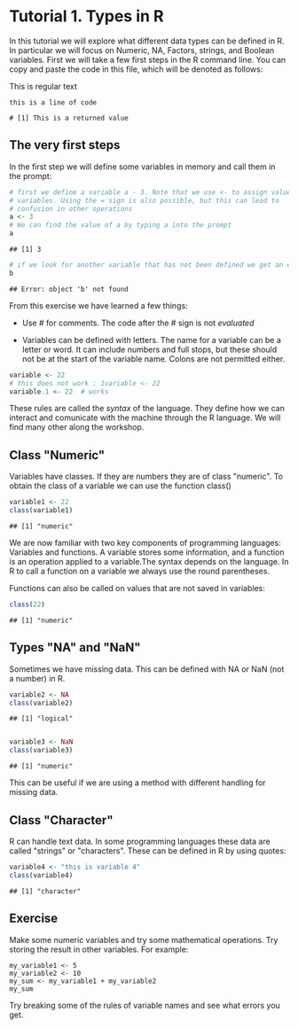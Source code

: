 Tutorial 1. Types in R
======================

In this tutorial we will explore what different data types can be defined in R. In particular we will focus on Numeric, NA, Factors, strings, and Boolean variables. First we will take a few first steps in the R command line. 
You can copy and paste the code in this file, which will be denoted as follows:

This is regular text

```
this is a line of code
```

```
# [1] This is a returned value
```

The very first steps
-------------------

In the first step we will define some variables in memory and call them in the prompt:


```r
# first we define a variable a - 3. Note that we use <- to assign values to
# variables. Using the = sign is also possible, but this can lead to
# confusion in other operations
a <- 3
# We can find the value of a by typing a into the prompt
a
```

```
## [1] 3
```

```r
# if we look for another variable that has not been defined we get an error:
b
```

```
## Error: object 'b' not found
```



From this exercise we have learned a few things:

- Use # for comments. The code after the # sign is not *evaluated*

- Variables can be defined with letters. The name for a variable can be a letter or word. It can include numbers and full stops, but these should not be at the start of the variable name. Colons are not permitted either.


```r
variable <- 22
# this does not work : 1variable <- 22
variable.1 <- 22  # works
```


These rules are called the *syntax* of the language. They define how we can interact and comunicate with the machine through the R language. We will find many other along the workshop.

Class "Numeric"
---------------

Variables have classes. If they are numbers they are of class "numeric". To obtain the class of a variable we can use the function class()


```r
variable1 <- 22
class(variable1)
```

```
## [1] "numeric"
```


We are now familiar with two key components of programming languages: Variables and functions. A variable stores some information, and a function is an operation applied to a variable.The syntax depends on the language. In R to call a function on a variable we always use the round parentheses.

Functions can also be called on values that are not saved in variables:


```r
class(22)
```

```
## [1] "numeric"
```


Types "NA" and "NaN"
------------------

Sometimes we have missing data. This can be defined with NA or NaN (not a number) in R.


```r
variable2 <- NA
class(variable2)
```

```
## [1] "logical"
```

```r

variable3 <- NaN
class(variable3)
```

```
## [1] "numeric"
```


This can be useful if we are using a method with different handling for missing data. 

Class "Character"
----------------

R can handle text data. In some programming languages these data are called "strings" or "characters". These can be defined in R by using quotes:


```r
variable4 <- "this is variable 4"
class(variable4)
```

```
## [1] "character"
```


Exercise
---------

Make some numeric variables and try some mathematical operations. Try storing the result in other variables. For example:

```
my_variable1 <- 5
my_variable2 <- 10
my_sum <- my_variable1 + my_variable2
my_sum
```

Try breaking some of the rules of variable names and see what errors you get.
